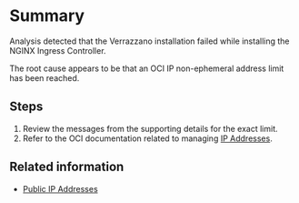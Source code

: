 # Summary
Analysis detected that the Verrazzano installation failed while installing the NGINX Ingress Controller.

The root cause appears to be that an OCI IP non-ephemeral address limit has been reached.

## Steps
1. Review the messages from the supporting details for the exact limit.
2. Refer to the OCI documentation related to managing [IP Addresses](https://docs.oracle.com/en-us/iaas/Content/Network/Tasks/managingpublicIPs.htm#overview).

## Related information
* [Public IP Addresses](https://docs.oracle.com/en-us/iaas/Content/Network/Tasks/managingpublicIPs.htm#overview)
